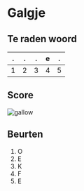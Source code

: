 # Galgje

## Te raden woord

|.|.|.|e|.|
|-|-|-|-|-|
|1|2|3|4|5|

## Score
![gallow](./images/4.png)

## Beurten
1. O
2. E
3. K
4. F
5. E